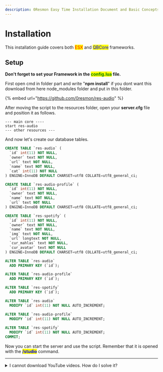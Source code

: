 ```yaml
---
description: 0Resmon Easy Time Installation Document and Basic Concepts
---
```


# Installation

This installation guide covers both <mark style="color:red;">ESX</mark> and <mark style="color:blue;">QBCore</mark> frameworks.

## Setup

**Don't forget to set your Framework in the **<mark style="color:green;">**config.lua**</mark>** file.**

First open cmd in folder part and write "**npm install**" if you dont want this download from here node\_modules folder and put in this folder.

{% embed url="https://github.com/0resmon/res-audio" %}

After moving the script to the resources folder, open your **server.cfg** file and position it as follows.

```
--- main core ----
start res-audio
--- other resources ---
```

And now let's create our database tables.

```sql
CREATE TABLE `res-audio` (
  `id` int(11) NOT NULL,
  `owner` text NOT NULL,
  `url` text NOT NULL,
  `name` text NOT NULL,
  `cat` int(11) NOT NULL
) ENGINE=InnoDB DEFAULT CHARSET=utf8 COLLATE=utf8_general_ci;

CREATE TABLE `res-audio-profile` (
  `id` int(11) NOT NULL,
  `owner` text NOT NULL,
  `name` text NOT NULL,
  `url` text NOT NULL
) ENGINE=InnoDB DEFAULT CHARSET=utf8 COLLATE=utf8_general_ci;

CREATE TABLE `res-spotify` (
  `id` int(11) NOT NULL,
  `owner` text NOT NULL,
  `name` text NOT NULL,
  `img` text NOT NULL,
  `url` longtext NOT NULL,
  `cur_mahlas` text NOT NULL,
  `cur_avatar` text NOT NULL
) ENGINE=InnoDB DEFAULT CHARSET=utf8 COLLATE=utf8_general_ci;

ALTER TABLE `res-audio`
  ADD PRIMARY KEY (`id`);

ALTER TABLE `res-audio-profile`
  ADD PRIMARY KEY (`id`);

ALTER TABLE `res-spotify`
  ADD PRIMARY KEY (`id`);

ALTER TABLE `res-audio`
  MODIFY `id` int(11) NOT NULL AUTO_INCREMENT;

ALTER TABLE `res-audio-profile`
  MODIFY `id` int(11) NOT NULL AUTO_INCREMENT;
  
ALTER TABLE `res-spotify`
  MODIFY `id` int(11) NOT NULL AUTO_INCREMENT;
COMMIT;
```

Now you can start the server and use the script. Remember that it is opened with the <mark style="color:blue;">**/studio**</mark> command.

***

<details>

<summary>I cannot download YouTube videos. How do I solve it?</summary>

If YouTube videos are not downloading, you can find a solution by downloading an old version of ytdl-core. It will work more stable, but the videos will download late.

You can solve this problem by using the command below.

`npm i ytdl-core@4.9.1`

If you want to update ytdl-core again, you can use the code below. If a new ytdl-core is released, try it, it may work more stable.&#x20;

`npm i ytdl-core`

</details>



###



###
